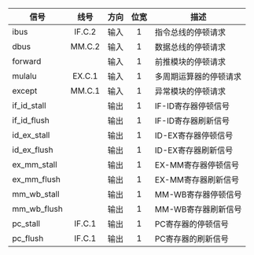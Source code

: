 | 信号        |  线号  | 方向 | 位宽 | 描述                   |
| ----------- | :----: | :--: | :--: | ---------------------- |
| ibus        | IF.C.2 | 输入 |  1   | 指令总线的停顿请求     |
| dbus        | MM.C.2 | 输入 |  1   | 数据总线的停顿请求     |
| forward     |        | 输入 |  1   | 前推模块的停顿请求     |
| mulalu      | EX.C.1 | 输入 |  1   | 多周期运算器的停顿请求 |
| except      | MM.C.1 | 输入 |  1   | 异常模块的停顿请求     |
| if_id_stall |        | 输出 |  1   | IF-ID寄存器停顿信号    |
| if_id_flush |        | 输出 |  1   | IF-ID寄存器刷新信号    |
| id_ex_stall |        | 输出 |  1   | ID-EX寄存器停顿信号    |
| id_ex_flush |        | 输出 |  1   | ID-EX寄存器刷新信号    |
| ex_mm_stall |        | 输出 |  1   | EX-MM寄存器停顿信号    |
| ex_mm_flush |        | 输出 |  1   | EX-MM寄存器刷新信号    |
| mm_wb_stall |        | 输出 |  1   | MM-WB寄存器停顿信号    |
| mm_wb_flush |        | 输出 |  1   | MM-WB寄存器刷新信号    |
| pc_stall    | IF.C.1 | 输出 |  1   | PC寄存器的停顿信号     |
| pc_flush    | IF.C.1 | 输出 |  1   | PC寄存器的刷新信号     |


